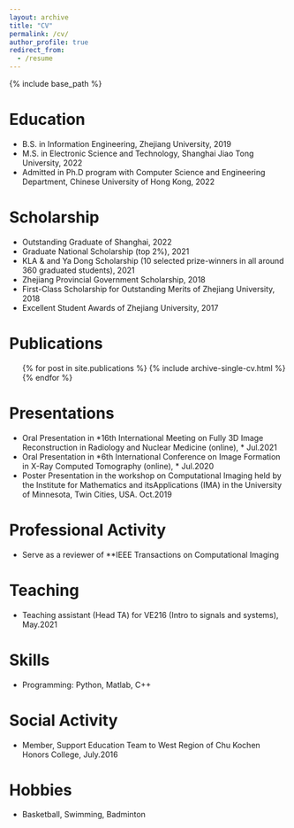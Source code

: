 ```yaml
---
layout: archive
title: "CV"
permalink: /cv/
author_profile: true
redirect_from:
  - /resume
---
```


{% include base_path %}

Education
======
* B.S. in Information Engineering, Zhejiang University, 2019
* M.S. in Electronic Science and Technology, Shanghai Jiao Tong University, 2022
* Admitted in Ph.D program with Computer Science and Engineering Department, Chinese University of Hong Kong, 2022

Scholarship
======
* Outstanding Graduate of Shanghai, 2022
* Graduate National Scholarship (top 2%), 2021
* KLA & and Ya Dong Scholarship (10 selected prize-winners in all around 360 graduated students), 2021
* Zhejiang Provincial Government Scholarship, 2018
* First-Class Scholarship for Outstanding Merits of Zhejiang University, 2018
* Excellent Student Awards of Zhejiang University, 2017


Publications
======
  <ul>{% for post in site.publications %}
    {% include archive-single-cv.html %}
  {% endfor %}</ul>
  
Presentations
======
* Oral Presentation in *16th International Meeting on Fully 3D Image Reconstruction in Radiology and Nuclear Medicine
(online), * Jul.2021
* Oral Presentation in *6th International Conference on Image Formation in X-Ray Computed Tomography (online), * Jul.2020
* Poster Presentation in the workshop on Computational Imaging held by the Institute for Mathematics and itsApplications
(IMA) in the University of Minnesota, Twin Cities, USA. Oct.2019

Professional Activity
======
* Serve as a reviewer of **IEEE Transactions on Computational Imaging
  
 
Teaching
======
* Teaching assistant (Head TA) for VE216 (Intro to signals and systems), May.2021 
  
 Skills
======
* Programming: Python, Matlab, C++

Social Activity
======
* Member, Support Education Team to West Region of Chu Kochen Honors College, July.2016 

Hobbies
======
* Basketball, Swimming, Badminton
  

